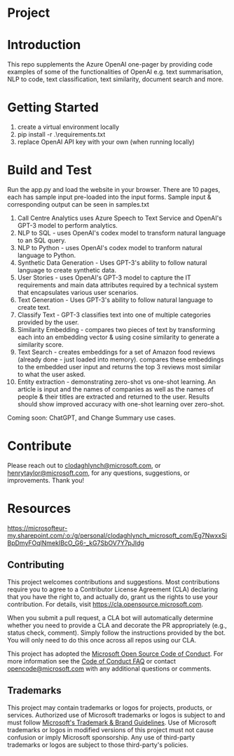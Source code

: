 # Project

# Introduction 
This repo supplements the Azure OpenAI one-pager by providing code examples of some of the functionalities of OpenAI e.g. text summarisation, NLP to code, text classification, text similarity, document search and more. 

# Getting Started
1.	create a virtual environment locally
2.  pip install -r .\requirements.txt
3.	replace OpenAI API key with your own (when running locally)

# Build and Test
Run the app.py and load the website in your browser.
There are 10 pages, each has sample input pre-loaded into the input forms. Sample input & corresponding output can be seen in samples.txt
1.  Call Centre Analytics uses Azure Speech to Text Service and OpenAI's GPT-3 model to perform analytics.
2.  NLP to SQL - uses OpenAI's codex model to transform natural language to an SQL query.
3.  NLP to Python - uses OpenAI's codex model to tranform natural language to Python.
4.  Synthetic Data Generation - Uses GPT-3's ability to follow natural language to create synthetic data.
5.  User Stories - uses OpenAI's GPT-3 model to capture the IT requirements and main data attributes required by a technical system that encapsulates various user scenarios.
6.  Text Generation -  Uses GPT-3's ability to follow natural language to create text.
7.  Classify Text -  GPT-3 classifies text into one of multiple categories provided by the user.
8.  Similarity Embedding - compares two pieces of text by transforming each into an embedding vector & using cosine similarity to generate a similarity score.
9.  Text Search - creates embeddings for a set of Amazon food reviews (already done - just loaded into memory). compares these embeddings to the embedded user input and returns the top 3 reviews most similar to what the user asked.
10. Entity extraction - demonstrating zero-shot vs one-shot learning. An article is input and the names of companies as well as the names of people & their titles are extracted and returned to the user. Results should show improved accuracy with one-shot learning over zero-shot.

Coming soon: ChatGPT, and Change Summary use cases.

# Contribute
Please reach out to clodaghlynch@microsoft.com, or henrytaylor@microsoft.com, for any questions, suggestions, or improvements. Thank you!

# Resources
https://microsofteur-my.sharepoint.com/:o:/g/personal/clodaghlynch_microsoft_com/Eg7NwxxSiBpDmyFOqlNmekIBcO_G6-_kG7SbOV7Y7pJIdg 

## Contributing

This project welcomes contributions and suggestions.  Most contributions require you to agree to a
Contributor License Agreement (CLA) declaring that you have the right to, and actually do, grant us
the rights to use your contribution. For details, visit https://cla.opensource.microsoft.com.

When you submit a pull request, a CLA bot will automatically determine whether you need to provide
a CLA and decorate the PR appropriately (e.g., status check, comment). Simply follow the instructions
provided by the bot. You will only need to do this once across all repos using our CLA.

This project has adopted the [Microsoft Open Source Code of Conduct](https://opensource.microsoft.com/codeofconduct/).
For more information see the [Code of Conduct FAQ](https://opensource.microsoft.com/codeofconduct/faq/) or
contact [opencode@microsoft.com](mailto:opencode@microsoft.com) with any additional questions or comments.

## Trademarks

This project may contain trademarks or logos for projects, products, or services. Authorized use of Microsoft 
trademarks or logos is subject to and must follow 
[Microsoft's Trademark & Brand Guidelines](https://www.microsoft.com/en-us/legal/intellectualproperty/trademarks/usage/general).
Use of Microsoft trademarks or logos in modified versions of this project must not cause confusion or imply Microsoft sponsorship.
Any use of third-party trademarks or logos are subject to those third-party's policies.
